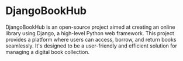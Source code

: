 # DjangoBookHub
DjangoBookHub is an open-source project aimed at creating an online library using Django, a high-level Python web framework. This project provides a platform where users can access, borrow, and return books seamlessly. It's designed to be a user-friendly and efficient solution for managing a digital book collection.
